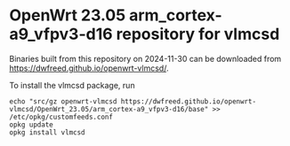 OpenWrt 23.05 arm_cortex-a9_vfpv3-d16 repository for vlmcsd
========

Binaries built from this repository on 2024-11-30 can be downloaded from <https://dwfreed.github.io/openwrt-vlmcsd/>.

To install the vlmcsd package, run

```
echo "src/gz openwrt-vlmcsd https://dwfreed.github.io/openwrt-vlmcsd/OpenWrt_23.05/arm_cortex-a9_vfpv3-d16/base" >> /etc/opkg/customfeeds.conf
opkg update
opkg install vlmcsd
```
